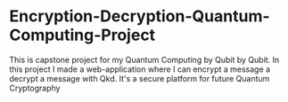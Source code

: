 # Encryption-Decryption-Quantum-Computing-Project
This is capstone project for my Quantum Computing by Qubit by Qubit. In this project I made a web-application where I can encrypt a message a decrypt a message with Qkd. It's a secure platform for future Quantum Cryptography

